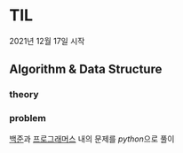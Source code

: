 # TIL
2021년 12월 17일 시작


## Algorithm & Data Structure
### theory

### problem
[백준](https://www.acmicpc.net/step)과 [프로그래머스](https://programmers.co.kr/learn/challenges?tab=all_challenges) 내의 문제를 *python*으로 풀이

